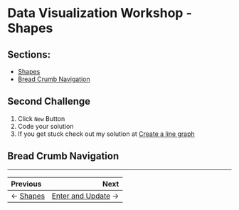 # Data Visualization Workshop - Shapes

## Sections:

* [Shapes](#shapes)
* [Bread Crumb Navigation](#bread-crumb-navigation)

## Second Challenge

1. Click `New` Button
2. Code your solution
3. If you get stuck check out my solution at [Create a line graph](http://blockbuilder.org/jbelmont/5055daf2ad141c7966141611ab4922fc)

## Bread Crumb Navigation
_________________________

Previous | Next
:------- | ---:
← [Shapes](./shapes.md) | [Enter and Update](./enter-and-update.md) →

